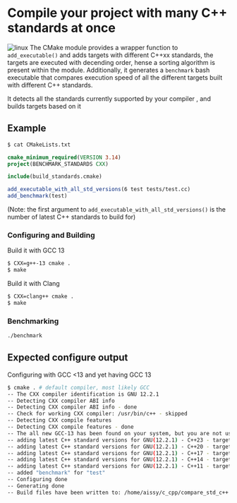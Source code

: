 # Compile your project with many C++ standards at once
![linux](https://github.com/worthless443/cmake_many_stds/actions/workflows/linux.yml/badge.svg)
The CMake module provides a wrapper function to `add_executable()` and adds targets with different C++xx standards, the targets are executed with decending order, hense a sorting algorithm is present within the module. Additionally, it generates a `benchmark` bash executable that compares execution speed of all the different targets built with different C++ standards.

It detects all the standards currently supported by your compiler , and builds targets based on it

## Example

```bash
$ cat CMakeLists.txt
```
```cmake
cmake_minimum_required(VERSION 3.14)
project(BENCHMARK_STANDARDS CXX)

include(build_standards.cmake)

add_executable_with_all_std_versions(6 test tests/test.cc)
add_benchmark(test)
```
(Note: the first argument to `add_executable_with_all_std_versions()` is the number of latest C++ standards to build for)

### Configuring and Building 
Build it with GCC 13
```bash
$ CXX=g++-13 cmake .
$ make 
```
Build it with Clang 

```bash
$ CXX=clang++ cmake .
$ make 
```
### Benchmarking
```bash
./benchmark
```
## Expected configure output
Configuring with GCC <13 and yet having GCC 13
```bash
$ cmake . # default compiler, most likely GCC 
-- The CXX compiler identification is GNU 12.2.1
-- Detecting CXX compiler ABI info
-- Detecting CXX compiler ABI info - done
-- Check for working CXX compiler: /usr/bin/c++ - skipped
-- Detecting CXX compile features
-- Detecting CXX compile features - done
-- The all new GCC-13 has been found on your system, but you are not using it
-- adding latest C++ standard versions for GNU(12.2.1) - C++23 - target "test"
-- adding latest C++ standard versions for GNU(12.2.1) - C++20 - target "test"
-- adding latest C++ standard versions for GNU(12.2.1) - C++17 - target "test"
-- adding latest C++ standard versions for GNU(12.2.1) - C++14 - target "test"
-- adding latest C++ standard versions for GNU(12.2.1) - C++11 - target "test"
-- added "benchmark" for "test"
-- Configuring done
-- Generating done
-- Build files have been written to: /home/aissy/c_cpp/compare_std_c++
```
